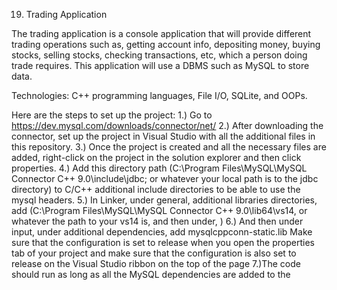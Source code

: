 19. Trading Application

The trading application is a console application that will provide different trading operations such as, getting account info, depositing money, buying stocks, selling stocks, checking transactions, etc, which a person doing trade requires. This application will use a DBMS such as MySQL to store data.

Technologies: C++ programming languages, File I/O, SQLite, and OOPs.

Here are the steps to set up the project:
1.) Go to https://dev.mysql.com/downloads/connector/net/ 
2.) After downloading the connector, set up the project in Visual Studio with all the additional files in this repository.
3.) Once the project is created and all the necessary files are added, right-click on the project in the solution explorer and then click properties.
4.) Add this directory path (C:\Program Files\MySQL\MySQL Connector C++ 9.0\include\jdbc; or whatever your local path is to the jdbc directory) to C/C++ additional include directories to be able to use the mysql headers.
5.) In Linker, under general, additional libraries directories, add (C:\Program Files\MySQL\MySQL Connector C++ 9.0\lib64\vs14, or whatever the path to your vs14 is, and then under, )
6.) And then under input, under additional dependencies, add mysqlcppconn-static.lib
Make sure that the configuration is set to release when you open the properties tab of your project and make sure that the configuration is also set to release on the Visual Studio ribbon on the top of the page
7.)The code should run as long as all the MySQL dependencies are added to the 
